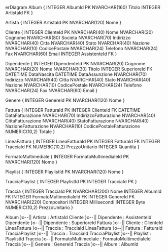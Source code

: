 erDiagram
 Album {
  INTEGER AlbumId PK
  NVARCHAR(160) Titolo
  INTEGER ArtistaId FK
 }

 Artista {
  INTEGER ArtistaId PK
  NVARCHAR(120) Nome
 }

 Cliente {
  INTEGER ClienteId PK
  NVARCHAR(40) Nome
  NVARCHAR(20) Cognome
  NVARCHAR(80) Societa
  NVARCHAR(70) Indirizzo
  NVARCHAR(40) Citta
  NVARCHAR(40) Stato
  NVARCHAR(40) Nazione
  NVARCHAR(10) CodicePostale
  NVARCHAR(24) Telefono
  NVARCHAR(24) Fax
  NVARCHAR(60) Email
  INTEGER AssistenteId FK
 }

 Dipendente {
  INTEGER DipendenteId PK
  NVARCHAR(20) Cognome
  NVARCHAR(20) Nome
  NVARCHAR(30) Titolo
  INTEGER SuperioreId FK
  DATETIME DataNascita
  DATETIME DataAssunzione
  NVARCHAR(70) Indirizzo
  NVARCHAR(40) Citta
  NVARCHAR(40) Stato
  NVARCHAR(40) Nazione
  NVARCHAR(10) CodicePostale
  NVARCHAR(24) Telefono
  NVARCHAR(24) Fax
  NVARCHAR(60) Email
 }

 Genere {
  INTEGER GenereId PK
  NVARCHAR(120) Nome
 }

 Fattura {
  INTEGER FatturaId PK
  INTEGER ClienteId FK
  DATETIME DataFatturazione
  NVARCHAR(70) IndirizzoFatturazione
  NVARCHAR(40) CittaFatturazione
  NVARCHAR(40) StatoFatturazione
  NVARCHAR(40) NazioneFatturazione
  NVARCHAR(10) CodicePostaleFatturazione
  NUMERIC(10,2) Totale
 }

 LineaFattura {
  INTEGER LineaFatturaId PK
  INTEGER FatturaId FK
  INTEGER TracciaId FK
  NUMERIC(10,2) PrezzoUnitario
  INTEGER Quantita
 }

 FormatoMultimediale {
  INTEGER FormatoMultimedialeId PK
  NVARCHAR(120) Nome
 }

 Playlist {
  INTEGER PlaylistId PK
  NVARCHAR(120) Nome
 }

 TracciaPlaylist {
  INTEGER PlaylistId PK
  INTEGER TracciaId PK
 }

 Traccia {
  INTEGER TracciaId PK
  NVARCHAR(200) Nome
  INTEGER AlbumId FK
  INTEGER FormatoMultimedialeId FK
  INTEGER GenereId FK
  NVARCHAR(220) Compositori
  INTEGER Millisecondi
  INTEGER Byte
  NUMERIC(10,2) PrezzoUnitario
 }

 Album }o--|| Artista : ArtistaId
 Cliente }o--|| Dipendente : AssistenteId
 Dipendente }o--|| Dipendente : SuperioreId
 Fattura }o--|| Cliente : ClienteId
 LineaFattura }o--|| Traccia : TracciaId
 LineaFattura }o--|| Fattura : FatturaId
 TracciaPlaylist }o--|| Traccia : TracciaId
 TracciaPlaylist }o--|| Playlist : PlaylistId
 Traccia }o--|| FormatoMultimediale : FormatoMultimedialeId
 Traccia }o--|| Genere : GenereId
 Traccia }o--|| Album : AlbumId

